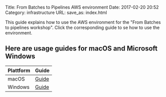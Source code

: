 Title: From Batches to Pipelines AWS environment
Date: 2017-02-20 20:52
Category: infrastructure
URL:
save_as: index.html

This guide explains how to use the AWS environment for the "From Batches to pipelines workshop".
Click the corresponding guide to se how to use the environment.

## Here are usage guides for macOS and Microsoft Windows
Plattform | Guide
----------|------------------------------------
macOS     | [Guide]({filename}/mac.md)
Windows   | [Guide]({filename}/win/index.md)
